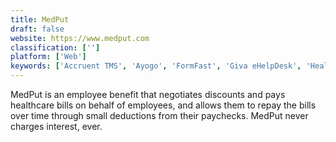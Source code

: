 ```yaml
---
title: MedPut
draft: false 
website: https://www.medput.com
classification: ['']
platform: ['Web']
keywords: ['Accruent TMS', 'Ayogo', 'FormFast', 'Giva eHelpDesk', 'HealthStream', 'HealthStream Leadership Development', 'Healthgrades', 'Imprivata Confirm ID', 'Imprivata PatientSecure', 'InCrowd Interview', 'Linenweb Surgical Pack System', 'MedSupply Software', 'MicroTest', 'OBIX Perinatal Data System', 'Officite', 'OnCare', 'PulsePoint', 'Quantros Quality Suite', 'Zenoti', 'iEHR']
---
```

MedPut is an employee benefit that negotiates discounts and pays healthcare bills on behalf of employees, and allows them to repay the bills over time through small deductions from their paychecks. MedPut never charges interest, ever.